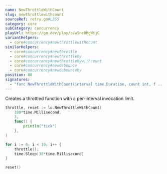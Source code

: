 ```yaml
---
name: NewThrottleWithCount
slug: newthrottlewithcount
sourceRef: retry.go#L355
category: core
subCategory: concurrency
playUrl: https://go.dev/play/p/w5nc0MgWtjC
variantHelpers:
  - core#concurrency#newthrottlewithcount
similarHelpers:
  - core#concurrency#newthrottle
  - core#concurrency#newthrottleby
  - core#concurrency#newthrottlebywithcount
  - core#concurrency#newdebounce
  - core#concurrency#newdebounceby
position: 80
signatures:
  - "func NewThrottleWithCount(interval time.Duration, count int, f ...func()) (throttle func(), reset func())"
---
```


Creates a throttled function with a per-interval invocation limit.

```go
throttle, reset := lo.NewThrottleWithCount(
    100*time.Millisecond,
    3,
    func() {
        println("tick")
    },
)

for i := 0; i < 10; i++ {
    throttle();
    time.Sleep(30*time.Millisecond)
}

reset()
```


